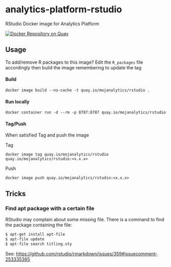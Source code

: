 # analytics-platform-rstudio

RStudio Docker image for Analytics Platform

[![Docker Repository on Quay](https://quay.io/repository/mojanalytics/rstudio/status "Docker Repository on Quay")](https://quay.io/repository/mojanalytics/rstudio)

## Usage

To add/remove R packages to this image? Edit the `R_packages` file accordingly then build the image remembering to 
update the tag

#### Build
```
docker image build --no-cache -t quay.io/mojanalytics/rstudio .
```

#### Run locally 
```
docker container run -d --rm -p 8787:8787 quay.io/mojanalytics/rstudio
```

#### Tag/Push
When satisfied Tag and push the image

Tag
```
docker image tag quay.io/mojanalytics/rstudio quay.io/mojanalytics/rstudio:<x.x.x>
```

Push 
```
docker image push quay.io/mojanalytics/rstudio:<x.x.x>
```

## Tricks

### Find apt package with a certain file

RStudio may complain about some missing file. There is a command to find
the package containing the file:

```bash
$ apt-get install apt-file
$ apt-file update
$ apt-file search titling.sty
```

See: https://github.com/rstudio/rmarkdown/issues/359#issuecomment-253335365
